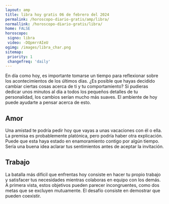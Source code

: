 ```yaml
---
layout: amp
title: libra hoy gratis 06 de febrero del 2024 
permalink: /horoscopo-diario-gratis/amp/libra/
normallink: /horoscopo-diario-gratis/libra/
home: FALSE
horoscopo:
 signo: libra
 video: -DQpmrrAIeU
ogimg: /images/libra_char.png
sitemap:
 priority: 1
 changefreq: 'daily'
---
```



En día como hoy, es importante tomarse un tiempo para reflexionar sobre los acontecimientos de los últimos días. ¿Es posible que hayas decidido cambiar ciertas cosas acerca de ti y tu comportamiento? Si pudieras dedicar unos minutos al día a todos los pequeños detalles de tu personalidad, los cambios serían mucho más suaves. El ambiente de hoy puede ayudarte a pensar acerca de esto.

## Amor

Una amistad te podría pedir hoy que vayas a unas vacaciones con él o ella. La premisa es probablemente platónica, pero podría haber otra explicación. Puede que esta haya estado en enamoramiento contigo por algún tiempo. Sería una buena idea aclarar tus sentimientos antes de aceptar la invitación.

## Trabajo

La batalla más difícil que enfrentas hoy consiste en hacer tu propio trabajo y satisfacer tus necesidades mientras colaboras en equipo con los demás. A primera vista, estos objetivos pueden parecer incongruentes, como dos metas que se excluyen mutuamente. El desafío consiste en demostrar que pueden coexistir.
